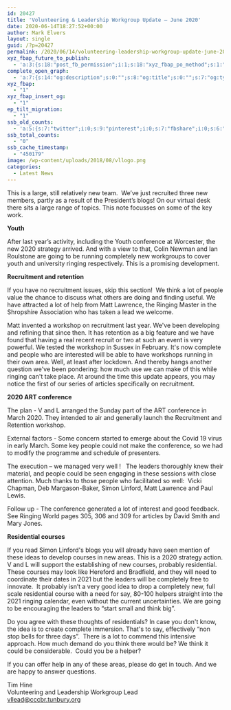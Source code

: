 ```yaml
---
id: 20427
title: 'Volunteering & Leadership Workgroup Update – June 2020'
date: 2020-06-14T18:27:52+00:00
author: Mark Elvers
layout: single
guid: /?p=20427
permalink: /2020/06/14/volunteering-leadership-workgroup-update-june-2020/
xyz_fbap_future_to_publish:
  - 'a:3:{s:18:"post_fb_permission";i:1;s:18:"xyz_fbap_po_method";s:1:"2";s:16:"xyz_fbap_message";s:62:"News item added to the CCCBR website: {POST_TITLE} {PERMALINK}";}'
complete_open_graph:
  - 'a:7:{s:14:"og:description";s:0:"";s:8:"og:title";s:0:"";s:7:"og:type";s:0:"";s:12:"twitter:card";s:7:"summary";s:15:"twitter:creator";s:0:"";s:19:"twitter:description";s:0:"";s:8:"og:image";s:0:"";}'
xyz_fbap:
  - "1"
xyz_fbap_insert_og:
  - "1"
ep_tilt_migration:
  - "1"
ssb_old_counts:
  - 'a:5:{s:7:"twitter";i:0;s:9:"pinterest";i:0;s:7:"fbshare";i:0;s:6:"reddit";i:0;s:6:"tumblr";N;}'
ssb_total_counts:
  - "0"
ssb_cache_timestamp:
  - "450179"
image: /wp-content/uploads/2018/08/vllogo.png
categories:
  - Latest News
---
```

This is a large, still relatively new team.  We’ve just recruited three new members, partly as a result of the President’s blogs! On our virtual desk there sits a large range of topics. This note focusses on some of the key work.

**Youth**

After last year’s activity, including the Youth conference at Worcester, the new 2020 strategy arrived. And with a view to that, Colin Newman and Ian Roulstone are going to be running completely new workgroups to cover youth and university ringing respectively. This is a promising development.

**Recruitment and retention**

If you have no recruitment issues, skip this section!  We think a lot of people value the chance to discuss what others are doing and finding useful. We have attracted a lot of help from Matt Lawrence, the Ringing Master in the Shropshire Association who has taken a lead we welcome.

Matt invented a workshop on recruitment last year. We&apos;ve been developing and refining that since then. It has retention as a big feature and we have found that having a real recent recruit or two at such an event is very powerful. We tested the workshop in Sussex in February. It&apos;s now complete and people who are interested will be able to have workshops running in their own area. Well, at least after lockdown. And thereby hangs another question we&apos;ve been pondering: how much use we can make of this while ringing can&apos;t take place. At around the time this update appears, you may notice the first of our series of articles specifically on recruitment.

**2020 ART conference** 

The plan - V and L arranged the Sunday part of the ART conference in March 2020. They intended to air and generally launch the Recruitment and Retention workshop.

External factors - Some concern started to emerge about the Covid 19 virus in early March. Some key people could not make the conference, so we had to modify the programme and schedule of presenters.

The execution – we managed very well !   The leaders thoroughly knew their material, and people could be seen engaging in these sessions with close attention. Much thanks to those people who facilitated so well:  Vicki Chapman, Deb Margason-Baker, Simon Linford, Matt Lawrence and Paul Lewis.

Follow up - The conference generated a lot of interest and good feedback.   See Ringing World pages 305, 306 and 309 for articles by David Smith and Mary Jones.

**Residential courses**

If you read Simon Linford&apos;s blogs you will already have seen mention of these ideas to develop courses in new areas. This is a 2020 strategy action. V and L will support the establishing of new courses, probably residential. These courses may look like Hereford and Bradfield, and they will need to coordinate their dates in 2021 but the leaders will be completely free to innovate.  It probably isn’t a very good idea to drop a completely new, full scale residential course with a need for say, 80-100 helpers straight into the 2021 ringing calendar, even without the current uncertainties. We are going to be encouraging the leaders to “start small and think big”.

Do you agree with these thoughts of residentials? In case you don&apos;t know, the idea is to create complete immersion. That&apos;s to say, effectively “non stop bells for three days”.  There is a lot to commend this intensive approach. How much demand do you think there would be? We think it could be considerable.  Could you be a helper?

If you can offer help in any of these areas, please do get in touch. And we are happy to answer questions.

Tim Hine  
Volunteering and Leadership Workgroup Lead  
<vllead@cccbr.tunbury.org>
